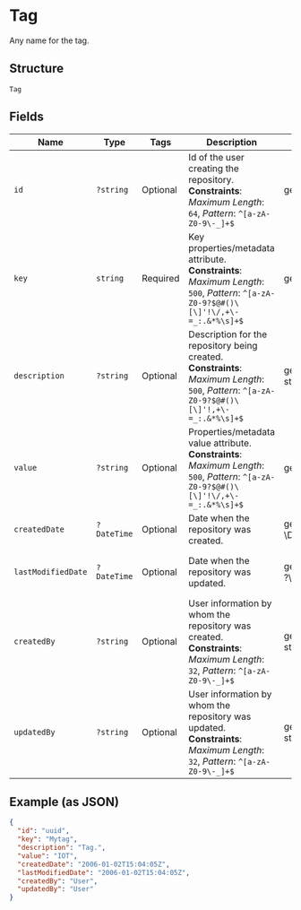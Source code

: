 
# Tag

Any name for the tag.

## Structure

`Tag`

## Fields

| Name | Type | Tags | Description | Getter | Setter |
|  --- | --- | --- | --- | --- | --- |
| `id` | `?string` | Optional | Id of the user creating the repository.<br>**Constraints**: *Maximum Length*: `64`, *Pattern*: `^[a-zA-Z0-9\-_]+$` | getId(): ?string | setId(?string id): void |
| `key` | `string` | Required | Key properties/metadata attribute.<br>**Constraints**: *Maximum Length*: `500`, *Pattern*: `^[a-zA-Z0-9?$@#()\[\]'!\/,+\-=_:.&*%\s]+$` | getKey(): string | setKey(string key): void |
| `description` | `?string` | Optional | Description for the repository being created.<br>**Constraints**: *Maximum Length*: `500`, *Pattern*: `^[a-zA-Z0-9?$@#()\[\]'!,+\-=_:.&*%\s]+$` | getDescription(): ?string | setDescription(?string description): void |
| `value` | `?string` | Optional | Properties/metadata value attribute.<br>**Constraints**: *Maximum Length*: `500`, *Pattern*: `^[a-zA-Z0-9?$@#()\[\]'!\/,+\-=_:.&*%\s]+$` | getValue(): ?string | setValue(?string value): void |
| `createdDate` | `?DateTime` | Optional | Date when the repository was created. | getCreatedDate(): ?\DateTime | setCreatedDate(?\DateTime createdDate): void |
| `lastModifiedDate` | `?DateTime` | Optional | Date when the repository was updated. | getLastModifiedDate(): ?\DateTime | setLastModifiedDate(?\DateTime lastModifiedDate): void |
| `createdBy` | `?string` | Optional | User information by whom the repository was created.<br>**Constraints**: *Maximum Length*: `32`, *Pattern*: `^[a-zA-Z0-9\-_]+$` | getCreatedBy(): ?string | setCreatedBy(?string createdBy): void |
| `updatedBy` | `?string` | Optional | User information by whom the repository was updated.<br>**Constraints**: *Maximum Length*: `32`, *Pattern*: `^[a-zA-Z0-9\-_]+$` | getUpdatedBy(): ?string | setUpdatedBy(?string updatedBy): void |

## Example (as JSON)

```json
{
  "id": "uuid",
  "key": "Mytag",
  "description": "Tag.",
  "value": "IOT",
  "createdDate": "2006-01-02T15:04:05Z",
  "lastModifiedDate": "2006-01-02T15:04:05Z",
  "createdBy": "User",
  "updatedBy": "User"
}
```

